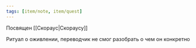 ```yaml
---
tags: [item/note, item/quest]
---
```


Посвящен [[Скораус|Скораусу]]

Ритуал о оживлении, переводчик не смог разобрать о чем он конкретно
